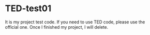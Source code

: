 # TED-test01
It is my project test code. If you need to use TED code, please use the official one. Once I finished my project, I will delete.
